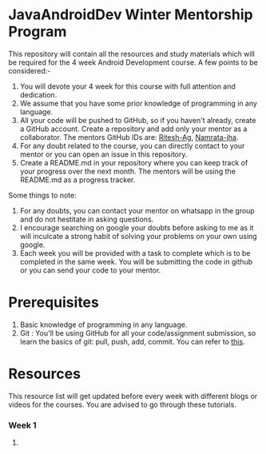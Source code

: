 # JavaAndroidDev Winter Mentorship Program
This repository will contain all the resources and study materials which will be required for the 4 week Android Development course. A few points to be considered:-

1. You will devote your 4 week for this course with full attention and dedication.
2. We assume that you have some prior knowledge of programming in any language.
3. All your code will be pushed to GitHub, so if you haven't already, create a GitHub account. Create a repository and add only
   your mentor as a collaborator. The mentors GitHub IDs are: [Ritesh-Ag](https://github.com/Ritesh-Ag), [Namrata-jha](https://github.com/namrata-jha).
4. For any doubt related to the course, you can directly contact to your mentor or you can open an issue in this repository.
5. Create a README.md in your repository where you can keep track of your progress over the next month. The mentors will be using
   the README.md as a progress tracker.


Some things to note:

1. For any doubts, you can contact your mentor on whatsapp in the group and do not hestitate in asking questions.
2. I encourage searching on google your doubts before asking to me as it will inculcate a strong habit of solving your problems on
   your own using google.
3. Each week you will be provided with a task to complete which is to be completed in the same week. You will be submitting the
   code in github or you can send your code to your mentor.
   
# Prerequisites

1. Basic knowledge of programming in any language.
2. Git : You'll be using GitHub for all your code/assignment submission, so learn the basics of git: pull, push, add, commit.
   You can refer to [this](https://www.atlassian.com/git/tutorials).
  
# Resources

This resource list will get updated before every week with different blogs or videos for the courses. You are advised to go through 
these tutorials.

### Week 1

1. 
